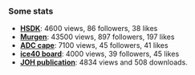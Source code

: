 ### Some stats

* __[HSDK](https://hackaday.io/project/10899)__: 4600 views, 86 followers, 38 likes
* __[Murgen](https://hackaday.io/project/9281)__: 43500 views, 897 followers, 197 likes
* __[ADC cape](https://hackaday.io/project/20455)__: 7100 views, 45 followers, 41 likes
* __[ice40 board](https://hackaday.io/project/28375-un0rick-an-ice40-ultrasound-board)__: 4000 views, 39 followers, 45 likes
* __[JOH publication](https://openhardware.metajnl.com/articles/10.5334/joh.2/metrics/#views)__: 4834 views and 508 downloads.

